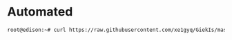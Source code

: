 # Automated

```sh
root@edison:~# curl https://raw.githubusercontent.com/xe1gyq/GiekIs/master/setup.sh -o - | sh
```
